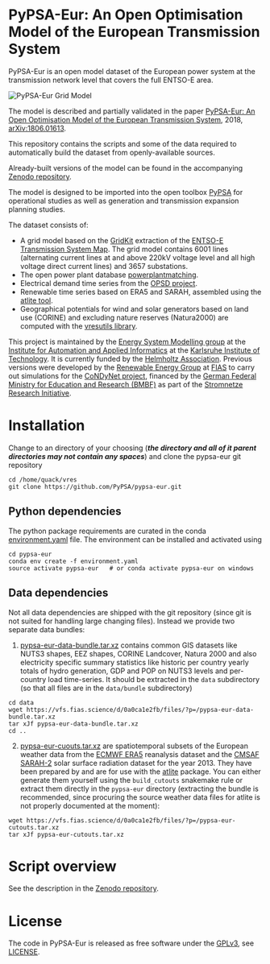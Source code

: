 # PyPSA-Eur: An Open Optimisation Model of the European Transmission System

PyPSA-Eur is an open model dataset of the European power system at the
transmission network level that covers the full ENTSO-E area.

![PyPSA-Eur Grid Model](https://raw.githubusercontent.com/PyPSA/pypsa-eur/master/img/pypsa-eur-grid.png)


The model is described and partially validated in the paper
[PyPSA-Eur: An Open Optimisation Model of the European Transmission
System](https://arxiv.org/abs/1806.01613), 2018,
[arXiv:1806.01613](https://arxiv.org/abs/1806.01613).

This repository contains the scripts and some of the data required to
automatically build the dataset from openly-available sources.

Already-built versions of the model can be found in the accompanying [Zenodo
repository](https://zenodo.org/record/1246851).

The model is designed to be imported into the open toolbox
[PyPSA](https://github.com/PyPSA/PyPSA) for operational studies as
well as generation and transmission expansion planning studies.

The dataset consists of:

- A grid model based on the [GridKit](https://github.com/bdw/GridKit)
  extraction of the [ENTSO-E Transmission System
  Map](https://www.entsoe.eu/data/map/). The grid model contains 6001
  lines (alternating current lines at and above 220kV voltage level
  and all high voltage direct current lines) and 3657 substations.
- The open power plant database
  [powerplantmatching](https://github.com/FRESNA/powerplantmatching).
- Electrical demand time series from the
  [OPSD project](https://open-power-system-data.org/).
- Renewable time series based on ERA5 and SARAH, assembled using the [atlite tool](https://github.com/FRESNA/atlite).
- Geographical potentials for wind and solar generators based on land use (CORINE) and excluding nature reserves (Natura2000) are computed with the [vresutils library](https://github.com/FRESNA/vresutils).


This project is maintained by the [Energy System Modelling
group](https://www.iai.kit.edu/english/2338.php) at the [Institute for
Automation and Applied
Informatics](https://www.iai.kit.edu/english/index.php) at the
[Karlsruhe Institute of
Technology](http://www.kit.edu/english/index.php). It is currently
funded by the [Helmholtz
Association](https://www.helmholtz.de/en/). Previous versions were
developed by the [Renewable Energy
Group](https://fias.uni-frankfurt.de/physics/schramm/renewable-energy-system-and-network-analysis/)
at [FIAS](https://fias.uni-frankfurt.de/) to carry out simulations for
the [CoNDyNet project](http://condynet.de/), financed by the [German
Federal Ministry for Education and Research
(BMBF)](https://www.bmbf.de/en/index.html) as part of the [Stromnetze
Research
Initiative](http://forschung-stromnetze.info/projekte/grundlagen-und-konzepte-fuer-effiziente-dezentrale-stromnetze/).


# Installation

Change to an directory of your choosing (***the directory and all of it parent directories may not contain any spaces***) and clone the pypsa-eur git repository
```shell
cd /home/quack/vres
git clone https://github.com/PyPSA/pypsa-eur.git
```

## Python dependencies
The python package requirements are curated in the conda [environment.yaml](https://github.com/FRESNA/pypsa-eur/blob/master/environment.yaml) file.
The environment can be installed and activated using
```shell
cd pypsa-eur
conda env create -f environment.yaml
source activate pypsa-eur   # or conda activate pypsa-eur on windows
```

## Data dependencies
Not all data dependencies are shipped with the git repository (since git is not suited for handling large changing files). Instead we provide two separate data bundles:
1. [pypsa-eur-data-bundle.tar.xz](https://vfs.fias.science/d/0a0ca1e2fb/files/?p=/pypsa-eur-data-bundle.tar.xz) contains common GIS datasets like NUTS3 shapes, EEZ shapes, CORINE Landcover, Natura 2000 and also electricity specific summary statistics like historic per country yearly totals of hydro generation, GDP and POP on NUTS3 levels and per-country load time-series. It should be extracted in the `data` subdirectory (so that all files are in the `data/bundle` subdirectory)
```shell
cd data
wget https://vfs.fias.science/d/0a0ca1e2fb/files/?p=/pypsa-eur-data-bundle.tar.xz
tar xJf pypsa-eur-data-bundle.tar.xz
cd ..
```
2. [pypsa-eur-cuouts.tar.xz](https://vfs.fias.science/d/0a0ca1e2fb/files/?p=/pypsa-eur-cutouts.tar.xz) are spatiotemporal subsets of the European weather data from the [ECMWF ERA5](https://software.ecmwf.int/wiki/display/CKB/ERA5+data+documentation) reanalysis dataset and the [CMSAF SARAH-2](https://wui.cmsaf.eu/safira/action/viewDoiDetails?acronym=SARAH_V002) solar surface radiation dataset for the year 2013. They have been prepared by and are for use with the [atlite](https://github.com/FRESNA/atlite) package. You can either generate them yourself using the `build_cutouts` snakemake rule or extract them directly in the `pypsa-eur` directory (extracting the bundle is recommended, since procuring the source weather data files for atlite is not properly documented at the moment):
```shell
wget https://vfs.fias.science/d/0a0ca1e2fb/files/?p=/pypsa-eur-cutouts.tar.xz
tar xJf pypsa-eur-cutouts.tar.xz
```

# Script overview

See the description in the [Zenodo repository](https://zenodo.org/record/1246851).


# License

The code in PyPSA-Eur is released as free software under the
[GPLv3](http://www.gnu.org/licenses/gpl-3.0.en.html), see
[LICENSE](LICENSE.txt).
